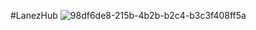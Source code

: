 #LanezHub
![98df6de8-215b-4b2b-b2c4-b3c3f408ff5a](https://user-images.githubusercontent.com/42310223/152353212-0de0646f-2b9e-44bd-9a72-9807440cf0db.gif)
